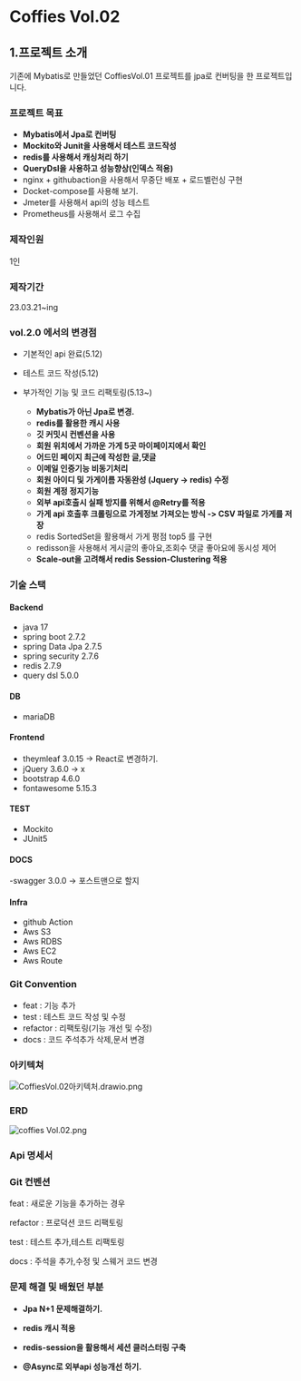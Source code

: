 # Coffies Vol.02

## 1.프로젝트 소개

 기존에 Mybatis로 만들었던 CoffiesVol.01 프로젝트를 jpa로 컨버팅을 한 프로젝트입니다. 

### 프로젝트 목표

- **Mybatis에서 Jpa로 컨버팅**
- **Mockito와 Junit을 사용해서 테스트 코드작성**
- **redis를 사용해서 캐싱처리 하기**
- **QueryDsl을 사용하고 성능향상(인덱스 적용)**
- nginx + githubaction을 사용해서 무중단 배포 + 로드벨런싱 구현
- Docket-compose를 사용해 보기.
- Jmeter를 사용해서 api의 성능 테스트
- Prometheus를 사용해서 로그 수집

### 제작인원

1인

### 제작기간

23.03.21~ing

### vol.2.0 에서의 변경점

- 기본적인 api 완료(5.12)


- 테스트 코드 작성(5.12)


- 부가적인 기능 및 코드 리팩토링(5.13~)
    
    - **Mybatis가 아닌 Jpa로 변경.**
    - **redis를 활용한 캐시 사용**
    - **깃 커밋시 컨벤션을 사용**
    - **회원 위치에서 가까운 가게 5곳 마이페이지에서 확인**
    - **어드민 페이지 최근에 작성한 글,댓글**
    - **이메일 인증기능 비동기처리**
    - **회원 아이디 및 가게이름 자동완성 (Jquery -> redis) 수정**
    - **회원 계정 정지기능**
    - **외부 api호출시 실패 방지를 위해서 @Retry를 적용**
    - **가게 api 호출후 크롤링으로 가게정보 가져오는 방식 -> CSV 파일로 가게를 저장**
    - redis SortedSet을 활용해서 가게 평점 top5 를 구현
    - redisson을 사용해서 게시글의 좋아요,조회수 댓글 좋아요에 동시성 제어
    - **Scale-out을 고려해서 redis Session-Clustering 적용**

### 기술 스택
  
#### Backend

- java 17
- spring boot 2.7.2
- spring Data Jpa 2.7.5
- spring security 2.7.6
- redis 2.7.9
- query dsl 5.0.0

#### DB

- mariaDB

#### Frontend

- theymleaf 3.0.15 -> React로 변경하기.
- jQuery 3.6.0 -> x
- bootstrap 4.6.0
- fontawesome 5.15.3

#### TEST

- Mockito
- JUnit5

#### DOCS

-swagger 3.0.0 -> 포스트맨으로 할지

#### Infra

- github Action
- Aws S3
- Aws RDBS
- Aws EC2
- Aws Route

### Git Convention

- feat : 기능 추가
- test : 테스트 코드 작성 및 수정
- refactor : 리팩토링(기능 개선 및 수정)
- docs : 코드 주석추가 삭제,문서 변경

### 아키텍쳐

![CoffiesVol.02아키텍처.drawio.png](https://prod-files-secure.s3.us-west-2.amazonaws.com/8905e7b5-bab8-45f3-8ca5-d4462e06684e/7521748d-e0af-4631-8eb0-308e78142fba/CoffiesVol.02%EC%95%84%ED%82%A4%ED%85%8D%EC%B2%98.drawio.png)

### ERD

![coffies Vol.02.png](https://s3-us-west-2.amazonaws.com/secure.notion-static.com/0c33679e-3dbf-44d0-b3d5-a4db2035d954/coffies_Vol.02.png)

### Api 명세서

### Git 컨벤션

feat : 새로운 기능을 추가하는 경우

refactor : 프로덕션 코드 리팩토링

test : 테스트 추가,테스트 리팩토링

docs : 주석을 추가,수정 및 스웨거 코드 변경

### 문제 해결 및 배웠던 부분

- **Jpa N+1 문제해결하기.**


- **redis 캐시 적용**


- **redis-session을 활용해서 세션 클러스터링 구축**


- **@Async로 외부api 성능개선 하기.**

